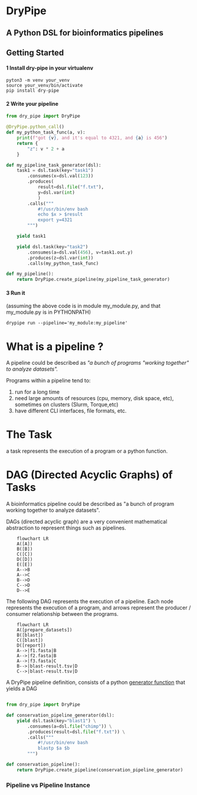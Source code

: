 # DryPipe

## A Python DSL for bioinformatics pipelines


## Getting Started

#### 1 Install dry-pipe in your virtualenv

```shell
pyton3 -m venv your_venv
source your_venv/bin/activate
pip install dry-pipe
```

#### 2 Write your  pipeline

```python
from dry_pipe import DryPipe

@DryPipe.python_call()
def my_python_task_func(a, v):
    print(f"got {v}, and it's equal to 4321, and {a} is 456")
    return {
        "z": v * 2 + a
    }

def my_pipeline_task_generator(dsl):
    task1 = dsl.task(key="task1")
        .consumes(x=dsl.val(123))
        .produces(
            result=dsl.file("f.txt"),
            y=dsl.var(int)
            )
        .calls("""
            #!/usr/bin/env bash
            echo $x > $result
            export y=4321
        """)

    yield task1

    yield dsl.task(key="task2")
        .consumes(a=dsl.val(456), v=task1.out.y)
        .produces(z=dsl.var(int))
        .calls(my_python_task_func)

def my_pipeline():
    return DryPipe.create_pipeline(my_pipeline_task_generator)
```

#### 3 Run it
(assuming the above code is in module my_module.py, and that my_module.py is in PYTHONPATH)
```shell
drypipe run --pipeline='my_module:my_pipeline'
```

# What is a pipeline ?

A pipeline could be described as _"a bunch of programs "working together" to analyze datasets"._

Programs within a pipeline tend to:

1. run for a long time
2. need large amounts of resources (cpu, memory, disk space, etc), sometimes on clusters (Slurm, Torque,etc)
3. have different CLI interfaces, file formats, etc.

# The Task

a task represents the execution of a program or a python function.

# DAG (Directed Acyclic Graphs) of Tasks

A bioinformatics pipeline could be described as "a bunch of program working together to analyze datasets".

DAGs (directed acyclic graph) are a very convenient mathematical abstraction to represent things such as pipelines.

```mermaid
    flowchart LR
    A([A])
    B([B])
    C([C])
    D([D])
    E([E])
    A-->B
    A-->C
    B-->D
    C-->D
    D-->E
```

The following DAG represents the execution of a pipeline. Each node represents the execution of a program, and arrows represent the producer / consumer relationship between the programs.


```mermaid
    flowchart LR
    A([prepare_datasets])
    B([blast])
    C([blast])
    D([report])
    A-->|f1.fasta|B
    A-->|f2.fasta|B
    A-->|f3.fasta|C
    B-->|blast-result.tsv|D
    C-->|blast-result.tsv|D
```

A DryPipe pipeline definition, consists of a python [generator function](https://docs.python.org/3.10/tutorial/classes.html#generators) that yields a DAG

```python

from dry_pipe import DryPipe

def conservation_pipeline_generator(dsl):
    yield dsl.task(key="blast1") \
        .consumes(a=dsl.file("chimp")) \
        .produces(result=dsl.file("f.txt")) \
        .calls("""
            #!/usr/bin/env bash
            blastp $a $b
        """)

def conservation_pipeline():
    return DryPipe.create_pipeline(conservation_pipeline_generator)
```


### Pipeline vs Pipeline Instance

